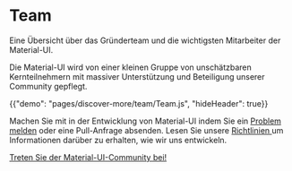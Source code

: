 # Team

<p class="description">Eine Übersicht über das Gründerteam und die wichtigsten Mitarbeiter der Material-UI.</p>

Die Material-UI wird von einer kleinen Gruppe von unschätzbaren Kernteilnehmern mit massiver Unterstützung und Beteiligung unserer Community gepflegt.

{{"demo": "pages/discover-more/team/Team.js", "hideHeader": true}}

Machen Sie mit in der Entwicklung von Material-UI indem Sie ein [ Problem melden](https://github.com/mui-org/material-ui/issues/new) oder eine Pull-Anfrage absenden. Lesen Sie unsere [ Richtlinien ](https://github.com/mui-org/material-ui/blob/next/CONTRIBUTING.md) um Informationen darüber zu erhalten, wie wir uns entwickeln.

[Treten Sie der Material-UI-Community bei!](/discover-more/community/)

